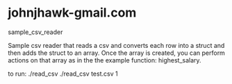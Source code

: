 # johnjhawk-gmail.com
sample_csv_reader

Sample csv reader that reads a csv and converts each row into a struct and then adds the struct to an array.
Once the array is created, you can perform actions on that array as in the the example function: highest_salary.

to run:
./read_csv <csv file> <does csv contain header>
./read_csv test.csv 1
